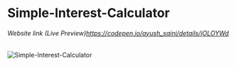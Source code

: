 # Simple-Interest-Calculator

###### Website link (Live Preview)https://codepen.io/ayush_saini/details/jOLOYWd

![Simple-Interest-Calculator](https://sainiayush.github.io/vftvk-Simple-Interest-Calculator/)
